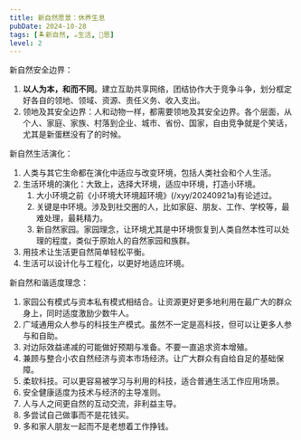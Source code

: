 ```yaml
---
title: 新自然愿景：休养生息
pubDate: 2024-10-28
tags: [🏝新自然, ☕️生活, 🤔思]
level: 2
---
```


新自然安全边界：
1. **以人为本，和而不同**。建立互助共享网络，团结协作大于竞争斗争，划分框定好各自的领地、领域、资源、责任义务、收入支出。
2. 领地及其安全边界：人和动物一样，都需要领地及其安全边界。各个层面，从个人、家庭、家族、村落到企业、城市、省份、国家，自由竞争就是个笑话，尤其是新蛋糕没有了的时候。

新自然生活演化：
1. 人类与其它生命都在演化中适应与改变环境，包括人类社会和个人生活。
2. 生活环境的演化：大致上，选择大环境，适应中环境，打造小环境。
    1. 大小环境之前《小环境大环境超环境》(/xyy/20240921a)有论述过。
    2. 关键是中环境。涉及到社交圈的人，比如家庭、朋友、工作、学校等，最难处理，最耗精力。
    3. 新自然家园。家园理念，让环境尤其是中环境恢复到人类自然本性可以处理的程度，类似于原始人的自然家园和族群。
3. 用技术让生活更自然简单轻松平衡。
4. 生活可以设计化与工程化，以更好地适应环境。

新自然和谐适度理念：
1. 家园公有模式与资本私有模式相结合。让资源更好更多地利用在最广大的群众身上，同时适度激励少数牛人。
2. 广域通用众人参与的科技生产模式。虽然不一定是高科技，但可以让更多人参与和自助。
3. 对边际效益递减的可能做好预期与准备。不要一直追求资本增殖。
4. 兼顾与整合小农自然经济与资本市场经济。让广大群众有自给自足的基础保障。
5. 柔软科技。可以更容易被学习与利用的科技，适合普通生活工作应用场景。
6. 安全健康适度为技术与经济的主导准则。
7. 人与人之间更自然的互动交流，非利益主导。
8. 多尝试自己做事而不是花钱买。
9. 多和家人朋友一起而不是老想着工作挣钱。
